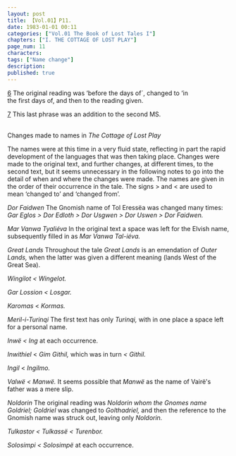 ```yaml
---
layout: post
title: 【Vol.01】P11.
date: 1983-01-01 00:11
categories: ["Vol.01 The Book of Lost Tales I"]
chapters: ["I. THE COTTAGE OF LOST PLAY"]
page_num: 11
characters: 
tags: ["Name change"]
description: 
published: true
---
```


[6](/MiddleEarth/vol01-p7) The original reading was ‘before the days of´, changed to ‘in<BR>the first days of, and then to the reading given.

[7](/MiddleEarth/vol01-p9) This last phrase was an addition to the second MS.

<br>
Changes made to names in <I>The Cottage of Lost Play</I>

The names were at this time in a very fluid state, reflecting in part the rapid development of the languages that was then taking place. Changes were made to the original text, and further changes, at different times, to the second text, but it seems unnecessary in the following notes to go into the detail of when and where the changes were made. The names are given in the order of their occurrence in the tale. The signs > and < are used to mean ‘changed to’ and ‘changed from’.

<I>Dor Faidwen </I>The Gnomish name of Tol Eressëa was changed many times: <I>Gar Eglos > Dor Edloth > Dor Usgwen > Dor Uswen > Dor Faidwen.</I>

<I>Mar Vanwa Tyaliéva </I>In the original text a space was left for the Elvish name, subsequently filled in as <I>Mar Vanwa Tal-iéva.</I>

<I>Great Lands </I>Throughout the tale <I>Great Lands </I>is an emendation of <I>Outer Lands, </I>when the latter was given a different meaning (lands West of the Great Sea).

<I>Wingilot    < Wingelot.</I>

<I>Gar Lossion    < Losgar.</I>

<I>Karomas    </I>< <I>Kormas.</I>

<I>Meril-i-Turinqi   </I>The first text has only <I>Turinqi, </I>with in one place a space left for a personal name.

<I>Inwë  < Ing </I>at each occurrence.

<I>Inwithiel    </I>< <I>Gim Githil, </I>which was in turn <I>< Githil.</I>

<I>Ingil    </I>< <I>Ingilmo.</I>

<I>Valwë  < Manwë. </I>It seems possible that <I>Manwë </I>as the name of Vairë's father was a mere slip.

<I>Noldorin    </I>The original reading was <I>Noldorin whom the Gnomes name Goldriel; Goldriel </I>was changed to <I>Golthadriel, </I>and then the reference to the Gnomish name was struck out, leaving only <I>Noldorin.</I>

<I>Tulkastor    < Tulkassë < Turenbor.</I>

<I>Solosimpi    < Solosimpë </I>at each occurrence.

